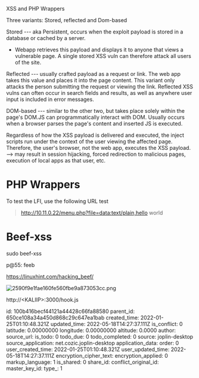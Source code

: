 XSS and PHP Wrappers

Three variants: Stored, reflected and Dom-based

Stored --- aka Persistent, occurs when the exploit payload is stored in a database or cached by a server.

- Webapp retrieves this payload and displays it to anyone that views a vulnerable page. A single stored XSS vuln can therefore attack all users of the site.

Reflected --- usually crafted payload as a request or link. The web app takes this value and places it into the page content. This variant only attacks the person submitting the request or viewing the link. Reflected XSS vulns can often occur in search fields and results, as well as anywhere user input is included in error messages.

DOM-based --- similar to the other two, but takes place solely within the page's DOM.JS can programmatically interact with DOM. Usually occurs when a browser parses the page's content and inserted JS is executed.

Regardless of how the XSS payload is delivered and executed, the inject scripts run under the context of the user viewing the affected page. Therefore, the user's browser, not the web app, executes the XSS payload. --> may result in session hijacking, forced redirection to malicious pages, execution of local apps as that user, etc.

# PHP Wrappers

To test the LFI, use the following URL test

> http://10.11.0.22/menu.php?file=data:text/plain,hello world

# Beef-xss

sudo beef-xss

p@55: feeb

https://linuxhint.com/hacking_beef/

![2590f9e1fae160fe560fbe9a873053cc.png](:/271072591a404123a6dec779098db31a)

http://&lt;KALIIP&gt;:3000/hook.js

id: 100b416becf44121a44428c66fa88580
parent_id: 650ce108a34a450d868c29c647ea1bab
created_time: 2022-01-25T01:10:48.321Z
updated_time: 2022-05-18T14:27:37.111Z
is_conflict: 0
latitude: 0.00000000
longitude: 0.00000000
altitude: 0.0000
author: 
source_url: 
is_todo: 0
todo_due: 0
todo_completed: 0
source: joplin-desktop
source_application: net.cozic.joplin-desktop
application_data: 
order: 0
user_created_time: 2022-01-25T01:10:48.321Z
user_updated_time: 2022-05-18T14:27:37.111Z
encryption_cipher_text: 
encryption_applied: 0
markup_language: 1
is_shared: 0
share_id: 
conflict_original_id: 
master_key_id: 
type_: 1